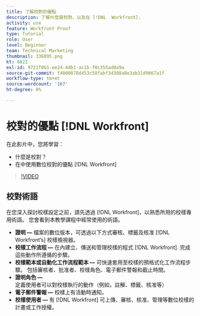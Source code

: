 ```yaml
---
title: 了解校對的優點
description: 了解什麼是校對，以及在 [!DNL  Workfront].
activity: use
feature: Workfront Proof
type: Tutorial
role: User
level: Beginner
team: Technical Marketing
thumbnail: 336095.png
kt: 8822
exl-id: 9721f0b1-ee24-4db1-ac1b-f0c355ad0a9a
source-git-commit: f4000878d453c58fabf34308a8e3ab31d9667a1f
workflow-type: tm+mt
source-wordcount: '167'
ht-degree: 0%

---
```


# 校對的優點 [!DNL Workfront]

在此影片中，您將學習：

* 什麼是校對？
* 在中使用數位校對的優點 [!DNL Workfront]

>[!VIDEO](https://video.tv.adobe.com/v/336095/?quality=12)

## 校對術語

在您深入探討校樣設定之前，請先透過 [!DNL  Workfront]，以熟悉所用的校樣專用術語。 您會看到本教學課程中經常使用的術語。

* **證明 —** 檔案的數位版本，可透過以下方式審核、標籤及核准 [!DNL Workfront’s] 校樣檢視器。
* **校樣工作流程 —** 在內建立、傳送和管理校樣的程式 [!DNL Workfront]. 完成這些動作所遵循的步驟。
* **校樣範本或自動化工作流程範本 —** 可快速套用至校樣的預格式化工作流程步驟。 包括審核者、批准者、校樣角色、電子郵件警報和截止時間。
* **證明角色 —** 定義使用者可以對校樣執行的動作（例如，註解、標籤、核准等）
* **電子郵件警報 —** 校樣上有活動時通知。
* **校樣使用者 —** 有 [!DNL Workfront] 可上傳、審核、核准、管理等數位校樣的計畫或工作授權。

<!--
For a complete list of [!DNL Workfront] proof terms, download this guide.
-->
